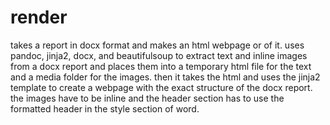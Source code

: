 # render
takes a report in docx format and makes an html webpage or of it.
uses pandoc, jinja2, docx, and beautifulsoup to extract text and inline
images from a docx report and places them into a temporary html file for
the text and a media folder for the images.  then it takes the html and 
uses the jinja2 template to create a webpage with the exact structure of
the docx report.  the images have to be inline and the header section has
to use the formatted header in the style section of word.   
